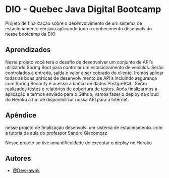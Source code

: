 
# DIO - Quebec Java Digital Bootcamp

Projeto de  finalização sobre o desenvolvimento de um sistema de estacionamento em java aplicando todo o conhecimento desenvolvido nesse bootcamp da DIO


## Aprendizados

Neste projeto você terá o desafio de desenvolver um conjunto de API’s utilizando Spring Boot para controlar um estacionamento de veículos. Serão controlados a entrada, saída e valor a ser cobrado do cliente. Iremos aplicar todas as boas práticas de desenvolvimento de API’s incluindo segurança com Spring Security e acesso a banco de dados PostgreSQL. Serão realizados testes e relatórios de cobertura de testes. Após finalizarmos a aplicação e termos enviado para o Github, vamos fazer o deploy na cloud do Heroku a fim de disponibilizar nossa API para a Internet.

## Apêndice

nesse projeto de finalização  desenvolvi um sistema de estacinamento.
com a tutoria da aula do professor Sandro Giacomozz 

Nesse projeto so tive uma dificuldade de executar o deploy no Heroku

## Autores

- [@DevHawnk](https://github.com/DevHawnk)

